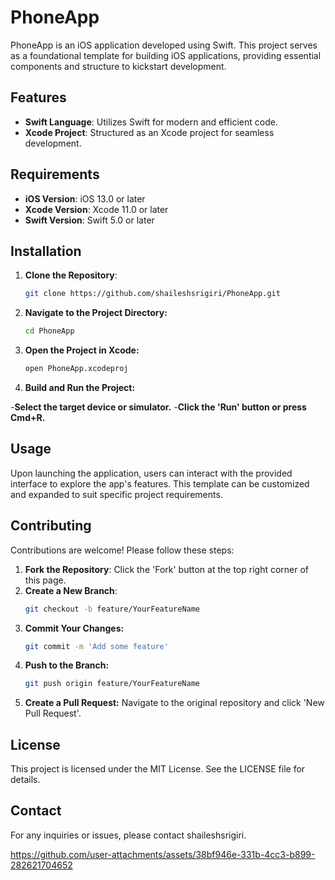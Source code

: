 # PhoneApp

PhoneApp is an iOS application developed using Swift. This project serves as a foundational template for building iOS applications, providing essential components and structure to kickstart development.

## Features

- **Swift Language**: Utilizes Swift for modern and efficient code.
- **Xcode Project**: Structured as an Xcode project for seamless development.

## Requirements

- **iOS Version**: iOS 13.0 or later
- **Xcode Version**: Xcode 11.0 or later
- **Swift Version**: Swift 5.0 or later

## Installation

1. **Clone the Repository**:
   ```bash
   git clone https://github.com/shaileshsrigiri/PhoneApp.git

2. **Navigate to the Project Directory:**
   ```bash
   cd PhoneApp


3. **Open the Project in Xcode:**
   ```bash
   open PhoneApp.xcodeproj


4. **Build and Run the Project:**

-**Select the target device or simulator.**
-**Click the 'Run' button or press Cmd+R.**

## Usage
Upon launching the application, users can interact with the provided interface to explore the app's features. This template can be customized and expanded to suit specific project requirements.

## Contributing

Contributions are welcome! Please follow these steps:

1. **Fork the Repository**: Click the 'Fork' button at the top right corner of this page.
2. **Create a New Branch**:
   ```bash
   git checkout -b feature/YourFeatureName
3. **Commit Your Changes:**
   ```bash
   git commit -m 'Add some feature'
4. **Push to the Branch:**
   ```bash
   git push origin feature/YourFeatureName
5. **Create a Pull Request:** Navigate to the original repository and click 'New Pull Request'.

   
## License
This project is licensed under the MIT License. See the LICENSE file for details.

## Contact
For any inquiries or issues, please contact shaileshsrigiri.



https://github.com/user-attachments/assets/38bf946e-331b-4cc3-b899-282621704652

